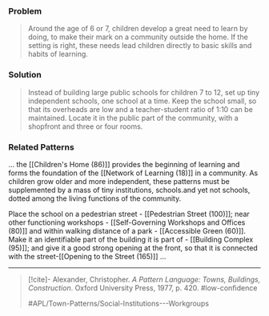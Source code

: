 ### Problem
>Around the age of 6 or 7, children develop a great need to learn by doing, to make their mark on a community outside the home. If the setting is right, these needs lead children directly to basic skills and habits of learning.

### Solution
>Instead of building large public schools for children 7 to 12, set up tiny independent schools, one school at a time. Keep the school small, so that its overheads are low and a teacher-student ratio of 1:10 can be maintained. Locate it in the public part of the community, with a shopfront and three or four rooms.

### Related Patterns
... the [[Children's Home (86)]] provides the beginning of learning and forms the foundation of the [[Network of Learning (18)]] in a community. As children grow older and more independent, these patterns must be supplemented by a mass of tiny institutions, schools.and yet not schools, dotted among the living functions of the community.

Place the school on a pedestrian street - [[Pedestrian Street (100)]]; near other functioning workshops - [[Self-Governing Workshops and Offices (80)]] and within walking distance of a park - [[Accessible Green (60)]]. Make it an identifiable part of the building it is part of - [[Building Complex (95)]]; and give it a good strong opening at the front, so that it is connected with the street-[[Opening to the Street (165)]] ...

---

> [!cite]- Alexander, Christopher. _A Pattern Language: Towns, Buildings, Construction_. Oxford University Press, 1977, p. 420.
> #low-confidence
>
> #APL/Town-Patterns/Social-Institutions---Workgroups
